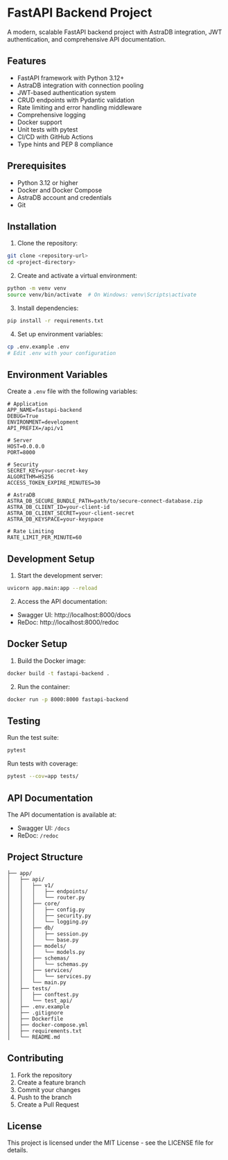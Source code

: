 # FastAPI Backend Project

A modern, scalable FastAPI backend project with AstraDB integration, JWT authentication, and comprehensive API documentation.

## Features

- FastAPI framework with Python 3.12+
- AstraDB integration with connection pooling
- JWT-based authentication system
- CRUD endpoints with Pydantic validation
- Rate limiting and error handling middleware
- Comprehensive logging
- Docker support
- Unit tests with pytest
- CI/CD with GitHub Actions
- Type hints and PEP 8 compliance

## Prerequisites

- Python 3.12 or higher
- Docker and Docker Compose
- AstraDB account and credentials
- Git

## Installation

1. Clone the repository:
```bash
git clone <repository-url>
cd <project-directory>
```

2. Create and activate a virtual environment:
```bash
python -m venv venv
source venv/bin/activate  # On Windows: venv\Scripts\activate
```

3. Install dependencies:
```bash
pip install -r requirements.txt
```

4. Set up environment variables:
```bash
cp .env.example .env
# Edit .env with your configuration
```

## Environment Variables

Create a `.env` file with the following variables:

```env
# Application
APP_NAME=fastapi-backend
DEBUG=True
ENVIRONMENT=development
API_PREFIX=/api/v1

# Server
HOST=0.0.0.0
PORT=8000

# Security
SECRET_KEY=your-secret-key
ALGORITHM=HS256
ACCESS_TOKEN_EXPIRE_MINUTES=30

# AstraDB
ASTRA_DB_SECURE_BUNDLE_PATH=path/to/secure-connect-database.zip
ASTRA_DB_CLIENT_ID=your-client-id
ASTRA_DB_CLIENT_SECRET=your-client-secret
ASTRA_DB_KEYSPACE=your-keyspace

# Rate Limiting
RATE_LIMIT_PER_MINUTE=60
```

## Development Setup

1. Start the development server:
```bash
uvicorn app.main:app --reload
```

2. Access the API documentation:
- Swagger UI: http://localhost:8000/docs
- ReDoc: http://localhost:8000/redoc

## Docker Setup

1. Build the Docker image:
```bash
docker build -t fastapi-backend .
```

2. Run the container:
```bash
docker run -p 8000:8000 fastapi-backend
```

## Testing

Run the test suite:
```bash
pytest
```

Run tests with coverage:
```bash
pytest --cov=app tests/
```

## API Documentation

The API documentation is available at:
- Swagger UI: `/docs`
- ReDoc: `/redoc`

## Project Structure

```
├── app/
│   ├── api/
│   │   ├── v1/
│   │   │   ├── endpoints/
│   │   │   └── router.py
│   │   ├── core/
│   │   │   ├── config.py
│   │   │   ├── security.py
│   │   │   └── logging.py
│   │   ├── db/
│   │   │   ├── session.py
│   │   │   └── base.py
│   │   ├── models/
│   │   │   └── models.py
│   │   ├── schemas/
│   │   │   └── schemas.py
│   │   ├── services/
│   │   │   └── services.py
│   │   └── main.py
│   ├── tests/
│   │   ├── conftest.py
│   │   └── test_api/
│   ├── .env.example
│   ├── .gitignore
│   ├── Dockerfile
│   ├── docker-compose.yml
│   ├── requirements.txt
│   └── README.md
```

## Contributing

1. Fork the repository
2. Create a feature branch
3. Commit your changes
4. Push to the branch
5. Create a Pull Request

## License

This project is licensed under the MIT License - see the LICENSE file for details.
